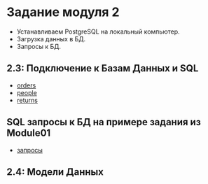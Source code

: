# Задание модуля 2
- Устанавливаем PostgreSQL на локальный компьютер.
- Загрузка данных в БД.
- Запросы к БД.
## 2.3: Подключение к Базам Данных и SQL
- [orders](https://github.com/nepster50/datalearn/blob/main/de101/module2/orders.sql)
- [people](https://github.com/nepster50/datalearn/blob/main/de101/module2/people.sql)
- [returns](https://github.com/nepster50/datalearn/blob/main/de101/module2/returns.sql)
## SQL запросы к БД на примере задания из Module01
- [запросы](https://github.com/nepster50/datalearn/blob/main/de101/module2/query.sql)
## 2.4: Модели Данных
